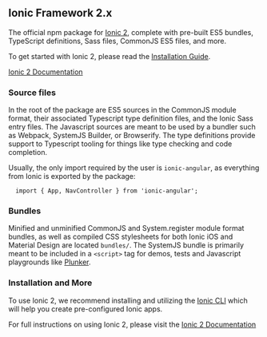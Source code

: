 ## Ionic Framework 2.x

The official npm package for [Ionic 2](http://ionicframework.com/), complete with pre-built ES5 bundles, TypeScript definitions, Sass files, CommonJS ES5 files, and more.

To get started with Ionic 2, please read the [Installation Guide](http://ionicframework.com/docs/v2/getting-started/installation/).

[Ionic 2 Documentation](http://ionicframework.com/docs/v2/)

### Source files

In the root of the package are ES5 sources in the CommonJS module format, their associated Typescript type definition files, and the Ionic Sass entry files. The Javascript sources are meant to be used by a bundler such as Webpack, SystemJS Builder, or Browserify. The type definitions provide support to Typescript tooling for things like type checking and code completion.

Usually, the only import required by the user is `ionic-angular`, as everything from Ionic is exported by the package:

```
  import { App, NavController } from 'ionic-angular';
```

### Bundles

Minified and unminified CommonJS and System.register module format bundles, as well as compiled CSS stylesheets for both Ionic iOS and Material Design are located `bundles/`. The SystemJS bundle is  primarily meant to be included in a `<script>` tag for demos, tests and Javascript playgrounds like [Plunker](http://plnkr.co/).

### Installation and More

To use Ionic 2, we recommend installing and utilizing the [Ionic CLI](http://ionicframework.com/docs/v2/getting-started/installation/) which will help you create pre-configured Ionic apps.

For full instructions on using Ionic 2, please visit the [Ionic 2 Documentation](http://ionicframework.com/docs/v2/)

